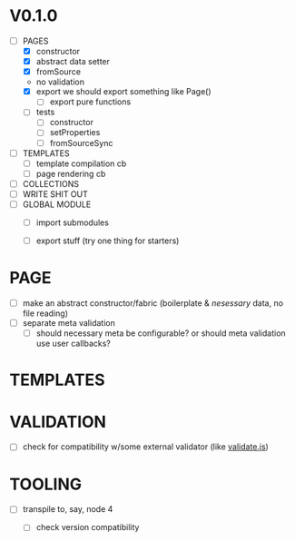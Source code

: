 # V0.1.0
- [ ] PAGES
    - [x] constructor
    - [x] abstract data setter
    - [x] fromSource
    - no validation
    - [x] export
        we should export something like Page()
        - [ ] export pure functions
    - [ ] tests
        - [ ] constructor
        - [ ] setProperties
        - [ ] fromSourceSync
- [ ] TEMPLATES
    - [ ] template compilation cb
    - [ ] page rendering cb
- [ ] COLLECTIONS
- [ ] WRITE SHIT OUT
- [ ] GLOBAL MODULE
    - [ ] import submodules
    - [ ] export stuff (try one thing for starters)
    

# PAGE
- [ ] make an abstract constructor/fabric (boilerplate & _nesessary_ data, no file reading)
- [ ] separate meta validation
    - [ ] should necessary meta be configurable? or should meta validation use user callbacks?

# TEMPLATES

# VALIDATION
- [ ] check for compatibility w/some external validator (like [validate.js](http://validatejs.org/))


# TOOLING
- [ ] transpile to, say, node 4
    - [ ] check version compatibility
    
